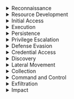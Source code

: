 <details><summary>Reconnaissance</summary>
  
---

</details>

<details><summary>Resource Development</summary>
  
---

><details><summary>T1584 - Compromise Infrastructure</summary>
>
><br>
>
>1. Multiple Domains Resolve to the same IP.
>```spl
>index=central_summary source=summary_dns_with_answers 
>| stats dc(query) as domain_count by answer 
>| where domain_count > 10 
>```
>2. Rare JA3 and JA3S TLS Fingerprints
>```spl
>index=central_summary source=summary_ssl 
>| stats count by ja3, ja3s, dest_ip 
>| where count < 5 
>```
>3. Unusual HTTP Hosts or Repeating POSTS Requests
>```spl
>index=bro sourcetype=corelight_http 
>| search method=POST 
>| stats count by src_ip, dest_ip, host_header, uri, user_agent 
>| where count > 20 
>```
>4. High Volume, Long-Lived Peer-to-Peer Connections
>```spl
>index=bro sourcetype=corelight_conn 
>| search duration > 300 
>| stats count by src_ip, dest_ip, duration, service 
>| where count > 20 
>```
></details>
</details>

<details><summary>Initial Access</summary>
  
---

</details>

<details><summary>Execution</summary>
  
---

</details>

<details><summary>Persistence</summary>
  
---

><details><summary>T1136 - Create Account</summary>
>
><br>
>
>1. Kerberos AS-REQ or TGS-REQ from Previously Unknown Username A newly created domain account may trigger initial Kerberos activity.
>```spl
>index=bro sourcetype=corelight_kerberos
>| stats earliest(_time) as first_seen by client
>| where first_seen >= relative_time(now(), "-1d@d")
>```
>2. LDAP Activity Indicating Account Creation.
>```spl
>index=bro sourcetype=corelight_ldap
>| search query IN ("userPrincipalName", "objectClass=user", "sAMAccountName")
>| stats count by id.orig_h, base_dn, query, result, _time
>```
>3. Suspicious File Access to SAM Hive.
>```spl
>index=bro sourcetype=corelight_smb_files
>| search filename="\\windows\\system32\\config\\sam"
>| stats count by id.orig_h, id.resp_h, filename, action, _time
>```
></details>

><details><summary>T1505 - Server Software Component</summary>
>
><br>
>
>1. Web shells often receive commands via POST.
>```spl
>index=bro sourcetype=corelight_http 
>| search method=POST
>| search uri IN ("*.php*", "*.aspx*", "*.jsp*", "*cmd*", "*eval*", "*shell*")
>| stats count by id.orig_h, id.resp_h, uri, user_agent, method, status_code, _time
>```
>2. Look for indicators in query strings or URIs.
>```spl
>index=bro sourcetype=corelight_http
>| search uri IN ("*cmd=*", "*exec*", "*eval*", "*shell*", "*.php", "*.asp", "*.jsp")
>| stats count by id.orig_h, id.resp_h, uri, user_agent, referrer, status_code, _time
>```
>3. Web shells are often uploaded through file upload features.
>```spl
>index=bro sourcetype=corelight_http 
>| search method=POST uri IN ("*/upload*", "*/admin*", "*/file*", "*.php*", "*.asp*")
>| stats count by id.orig_h, id.resp_h, uri, user_agent, status_code, content_type, _time
>```
>4. Newly Seen Files in Webroot (e.g., .php or .jsp)
>```spl
>index=bro sourcetype=corelight_files 
>| search filename IN ("*.php", "*.jsp", "*.asp", "*.aspx")
>| stats count by id.orig_h, id.resp_h, filename, mime_type, seen_bytes, _time
>```
>5. SMB File Writes to Webroot (If logs available)
>```spl
>index=bro sourcetype=corelight_smb_files 
>| search filename IN ("*.php", "*.asp", "*.jsp") AND action="WRITE"
>| stats count by id.orig_h, id.resp_h, filename, action, _time
>```
>6. Large response sizes from small POSTs (Shell response)
>```spl
>index=bro sourcetype=corelight_http
>| eval ratio=response_body_len/request_body_len 
>| where method="POST" AND ratio > 10
>| stats count by id.orig_h, id.resp_h, uri, user_agent, ratio, _time
>```
></details>
</details>

<details><summary>Privilege Escalation</summary>
  
---

</details>

<details><summary>Defense Evasion</summary>
  
---

><details><summary>T1070 - Indicator Removal</summary>
>  
><br>
>  
>1. 
>```spl
>
>```
>
>2. 
>```spl
>
>```
>
>3. 
>```spl
>
>```
>
>4. 
>```spl
>
>```
></details>
>
><details><summary>T1564 - Hide Artifacts</summary>
>  
><br>
>  
>1. Detect unusual Port Usage for Known Protocols.
>```spl
>index=bro sourcetype=corelight_conn
>| eval unusual_port=( (service="http" AND id.resp_p!=80) OR (service="https" AND id.resp_p!=443) )
>| where unusual_port
>| stats count by id.orig_h, id.resp_h, service, id.resp_p
>```
>
>2. Detect suspicious TLS Without SNI (Server Name Indication)
>```spl
>index=bro sourcetype=corelight_ssl
>| where isnull(server_name)
>| stats count by id.orig_h, id.resp_h
>```
>
>3. Detect HTTP with Suspicious User-Agents or Missing Headers
>```spl
>index=bro sourcetype=corelight_http
>| search user_agent="-" OR user_agent="curl*" OR user_agent="python*" OR user_agent="powershell*"
>| stats count by id.orig_h, id.resp_h, user_agent
>```
>
>4. Detect abnormal File Transfers in HTTP with Mismatched MIME Types.
>```spl
>index=bro sourcetype=corelight_http
>| where mime_type!="application/octet-stream" AND uri matches ".exe|.zip|.bin|.dll"
>| stats count by id.orig_h, uri, mime_type
>```
>
>5. Detect covert Channels in DNS (e.g., Data Hidden in Queries).
>```spl
>index=bro sourcetype=corelight_dns
>| where length(query) > 100 OR query matches ".*[0-9a-f]{30,}.*"
>| stats count by id.orig_h, query
>```
>
>6. Detect large Amounts of Encrypted Data Sent Outbound.
>```spl
>index=bro sourcetype=corelight_conn
>| where proto="tcp" AND service IN ("ssl", "https")
>| stats sum(orig_bytes) as sent_bytes by id.orig_h, id.resp_h
>| where sent_bytes > 500000
>```
></details>
</details>

<details><summary>Credential Access</summary>
  
---

><details><summary>T1003 - OS Credential Dumping</summary>
>  
><br>
>  
>1. 
>```spl
>
>```
>
>2. 
>```spl
>
>```
>
>3. 
>```spl
>
>```
>
>4. 
>```spl
>
>```
></details>
>
><details><summary>T1110 - Brute Force</summary>
>  
><br>
>  
>1. 
>```spl
>
>```
>
>2. 
>```spl
>
>```
>
>3. 
>```spl
>
>```
>
>4. 
>```spl
>
>```
></details>

</details>

<details><summary>Discovery</summary>
  
---

><details><summary>T1033 - System Owner & User Discovery</summary>
>
><br>
>
>1. 
>```spl
>
>```
></details>

<details><summary>T1069 - Permission Groups Discovery</summary>

<br>

1. 
```spl
index=bro sourcetype=corelight_ldap
| search base_dn="CN=Users*" OR base_dn="CN=Groups*" OR query IN ("memberOf", "primaryGroupID")
| stats count by id.orig_h, base_dn, query, result, _time
```
2. Suspicious enumeration may cause high volumes of TGS-REQ to services like ldap, cifs, krbtgt, etc.
```spl
index=bro sourcetype=corelight_kerberos
| search service IN ("ldap", "krbtgt", "cifs")
| stats count by id.orig_h, id.resp_h, client, service, request_type, _time
```
3. Common during domain reconnaissance
```spl
index=bro sourcetype=corelight_dns 
| search query IN ("_ldap._tcp.*", "_kerberos._tcp.*", "*dc._msdcs*")
| stats count by id.orig_h, query, qtype_name, _time
```
4. These shares are often accessed during domain enumeration or GPO gathering.
```spl
index=bro sourcetype=corelight_smb_mapping
| search path IN ("\\*\\SYSVOL", "\\*\\NETLOGON")
| stats count by id.orig_h, id.resp_h, path, share_type, _time
```
5. Look for one IP performing a lot of queries.
```spl
index=bro sourcetype=corelight_ldap OR sourcetype=corelight_kerberos
| stats count by id.orig_h, sourcetype, _time
| where count > 100
```
6. Movement of Suspicious Files via SMB
```spl
index=zeek sourcetype=zeek_smb_files
| search filename IN ("\\windows\\system32\\config\\sam", "\\windows\\system32\\config\\system")
| stats count by id.orig_h, id.resp_h, filename, action, _time
```
7. Find High Volume SMB Mapping Commands
```spl
index=zeek sourcetype=zeek_smb_mapping
| stats count by id.orig_h, id.resp_h, path, share_type, _time
```
</details>
</details>

<details><summary>Lateral Movement</summary>
  
---

</details>

<details><summary>Collection</summary>
  
---

</details>

<details><summary>Command and Control</summary>
  
---

</details>

<details><summary>Exfiltration</summary>
  
---

><details><summary>T1041 - Exfiltration Over C2</summary>
>
><br>
>
>- T1041 often looks like normal traffic—combine these queries with known threat intel or baseline analysis.
>- Look for patterns like regular beacons, unusual data sizes, or traffic to newly registered domains.
>
><br>
>
>1. Detects DNS queries with unusually long domain names, which may be used for exfiltration.
>```spl
>index=bro sourcetype=corelight_dns
>| where length(query) > 100
>| stats count avg(length(query)) by query, orig_h, resp_h
>| where count > 10
>| sort -count
>```
>
>2. Flags hosts repeatedly querying the same domain, which might be tunneling data.
>```spl
>index=bro sourcetype=corelight_dns
>| stats count by orig_h, resp_h, query
>| where count > 100
>| sort -count
>```
>
>3. Detects excessive outbound HTTP POST traffic, which can indicate exfiltration via web.
>```spl
>index=bro sourcetype=corelight_http method=POST
>| stats count avg(resp_body_len) sum(resp_body_len) by orig_h, uri
>| where sum(resp_body_len) > 100000
>| sort -sum(resp_body_len)
>```
>
>4. Finds sessions that last too long and transfer large amounts of data.
>```spl
>index=bro sourcetype=corelight_conn
>| where proto="tcp" AND duration > 300
>| stats count sum(orig_bytes) sum(resp_bytes) by orig_h, resp_h, service
>| where sum(orig_bytes) > 1000000
>| sort -sum(orig_bytes)
>```
>
>5. Detect SSL/TLS Sessions With Anomalous Data Volumes.
>```spl
>index=bro sourcetype=corelight_ssl
>| stats count sum(orig_bytes) sum(resp_bytes) by id.orig_h, id.resp_h, server_name
>| where sum(orig_bytes) > 500000
>| sort -sum(orig_bytes)
>```
></details>
</details>

<details><summary>Impact</summary>
  
---

</details>
